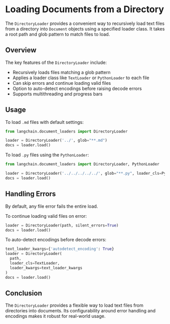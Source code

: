 

# Loading Documents from a Directory

The `DirectoryLoader` provides a convenient way to recursively load text files from a directory into `Document` objects using a specified loader class. It takes a root path and glob pattern to match files to load.

## Overview

The key features of the `DirectoryLoader` include:

- Recursively loads files matching a glob pattern
- Applies a loader class like `TextLoader` or `PythonLoader` to each file
- Can skip errors and continue loading valid files
- Option to auto-detect encodings before raising decode errors
- Supports multithreading and progress bars

## Usage

To load `.md` files with default settings:

```python
from langchain.document_loaders import DirectoryLoader

loader = DirectoryLoader('../', glob="**.md")
docs = loader.load()
```

To load `.py` files using the `PythonLoader`:

```python
from langchain.document_loaders import DirectoryLoader, PythonLoader 

loader = DirectoryLoader('../../../../../', glob="**.py", loader_cls=PythonLoader)
docs = loader.load()
```

## Handling Errors

By default, any file error fails the entire load. 

To continue loading valid files on error:

```python
loader = DirectoryLoader(path, silent_errors=True)
docs = loader.load() 
```

To auto-detect encodings before decode errors:

```python
text_loader_kwargs={'autodetect_encoding': True}
loader = DirectoryLoader(
  path,
  loader_cls=TextLoader, 
  loader_kwargs=text_loader_kwargs
)
docs = loader.load()
```

## Conclusion

The `DirectoryLoader` provides a flexible way to load text files from directories into documents. Its configurability around error handling and encodings makes it robust for real-world usage.

